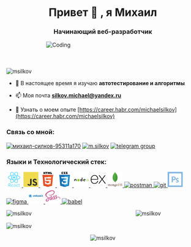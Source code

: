<h1 align="center">Привет 👋 , я Михаил</h1>
<h3 align="center">Начинающий веб-разработчик</h3>
<img align="right" width="400" src="https://yesimadesigner.com/wp-content/uploads/2019/11/gg.gif?x99157&x99157&x99157&x99157" alt="Coding">

<p align="left" style="margin-top:85px"> <img src="https://komarev.com/ghpvc/?username=msilkov&label=Profile%20views&color=0e75b6&style=flat" alt="msilkov" /> </p>

- 🌱 В настоящее время я изучаю **автотестирование и алгоритмы**

- 📫 Моя почта **silkov.michael@yandex.ru**

- 📄 Узнать о моем опыте [https://career.habr.com/michaelsilkov](https://career.habr.com/michaelsilkov)

<h3 align="left">Связь со мной:</h3>
<p align="left">
<a href="https://linkedin.com/in/михаил-силков-95311a170" target="blank"><img align="center" src="https://raw.githubusercontent.com/rahuldkjain/github-profile-readme-generator/master/src/images/icons/Social/linked-in-alt.svg" alt="михаил-силков-95311a170" height="40" width="40" /></a>
<a href="https://instagram.com/m.silkov?igshid=YWJhMjlhZTc=" target="blank"><img align="center" src="https://raw.githubusercontent.com/rahuldkjain/github-profile-readme-generator/master/src/images/icons/Social/instagram.svg" alt="m.silkov" height="30" width="40" /></a>
 <a href="https://t.me/msilkov" target="_blank"><img align="center" src="https://cdn-icons-png.flaticon.com/512/2111/2111646.png" width="40" height="40" alt="telegram group" /></a>
</p>

<h3 align="left">Языки и Технологический стек:</h3>
<p align="left">
 <a href="https://reactjs.org/" target="_blank" rel="noreferrer">
  <img src="https://raw.githubusercontent.com/devicons/devicon/master/icons/react/react-original-wordmark.svg"
    alt="react" width="40" height="40" />
</a>
<a href="https://developer.mozilla.org/en-US/docs/Web/JavaScript" target="_blank" rel="noreferrer">
  <img src="https://raw.githubusercontent.com/devicons/devicon/master/icons/javascript/javascript-original.svg"
    alt="javascript" width="40" height="40" />
</a>
<a href="https://www.w3.org/html/" target="_blank" rel="noreferrer">
  <img src="https://raw.githubusercontent.com/devicons/devicon/master/icons/html5/html5-original-wordmark.svg"
    alt="html5" width="40" height="40" />
</a>
<a href="https://www.w3schools.com/css/" target="_blank" rel="noreferrer">
  <img src="https://raw.githubusercontent.com/devicons/devicon/master/icons/css3/css3-original-wordmark.svg" alt="css3"
    width="40" height="40" />
</a>
<a href="https://nodejs.org" target="_blank" rel="noreferrer">
  <img src="https://raw.githubusercontent.com/devicons/devicon/master/icons/nodejs/nodejs-original-wordmark.svg"
    alt="nodejs" width="40" height="40" />
</a>
<a href="https://expressjs.com" target="_blank" rel="noreferrer">
  <img src="https://github.com/devicons/devicon/blob/master/icons/express/express-original.svg" alt="express" width="40"
    height="40" />
</a>
<a href="https://www.mongodb.com/" target="_blank" rel="noreferrer">
  <img src="https://raw.githubusercontent.com/devicons/devicon/master/icons/mongodb/mongodb-original-wordmark.svg"
    alt="mongodb" width="40" height="40" />
</a>
<a href="https://postman.com" target="_blank" rel="noreferrer">
  <img src="https://www.vectorlogo.zone/logos/getpostman/getpostman-icon.svg" alt="postman" width="40" height="40" />
</a>
<a href="https://git-scm.com/" target="_blank" rel="noreferrer">
  <img src="https://www.vectorlogo.zone/logos/git-scm/git-scm-icon.svg" alt="git" width="40" height="40" />
</a>
<a href="https://www.photoshop.com/en" target="_blank" rel="noreferrer">
  <img src="https://raw.githubusercontent.com/devicons/devicon/master/icons/photoshop/photoshop-line.svg"
    alt="photoshop" width="40" height="40" />
</a>
<a href="https://www.figma.com/" target="_blank" rel="noreferrer">
  <img src="https://www.vectorlogo.zone/logos/figma/figma-icon.svg" alt="figma" width="40" height="40" />
</a>
<a href="https://webpack.js.org" target="_blank" rel="noreferrer">
  <img
    src="https://raw.githubusercontent.com/devicons/devicon/d00d0969292a6569d45b06d3f350f463a0107b0d/icons/webpack/webpack-original-wordmark.svg"
    alt="webpack" width="40" height="40" />
</a>
<a href="https://sass-lang.com" target="_blank" rel="noreferrer">
  <img src="https://raw.githubusercontent.com/devicons/devicon/master/icons/sass/sass-original.svg" alt="sass"
    width="40" height="40" /> </a><a href="https://babeljs.io/" target="_blank" rel="noreferrer">
  <img src="https://www.vectorlogo.zone/logos/babeljs/babeljs-icon.svg" alt="babel" width="40" height="40" />
</a>
</p>

<div >
 <img align="right" width="33%" src="https://github-readme-stats.vercel.app/api/top-langs?username=msilkov&show_icons=true&locale=ru&layout=compact&card_width=400" alt="msilkov" />
 </div>

<img width="33%" src="https://github-readme-stats.vercel.app/api?username=msilkov&show_icons=true&locale=ru" alt="msilkov" />




 <p>
<img align="center" src="https://github-readme-activity-graph.cyclic.app/graph?username=msilkov&theme=react&bg_color=fff&color=000&custom_title=Contribution%20graph" alt="msilkov" />
</p>
<p align="center">
<img  width="600" src="https://github-readme-streak-stats.herokuapp.com?user=msilkov&theme=graywhite&locale=ru&date_format=j%20M%5B%20Y%5D" alt="msilkov" />
 </p>
